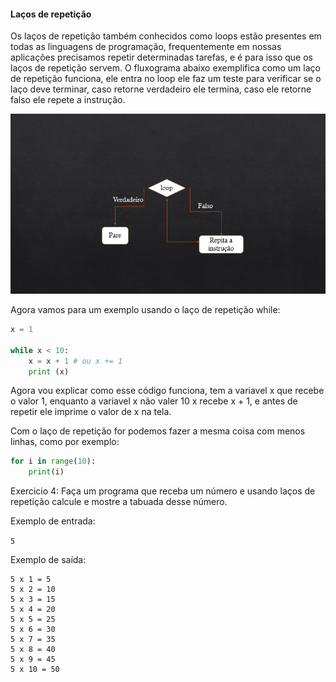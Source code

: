 <h4>Laços de repetição</h4>

Os laços de repetição também conhecidos como loops estão presentes em todas as linguagens de programação, frequentemente em nossas aplicações precisamos repetir determinadas tarefas, e é para isso que os laços de repetição servem. O fluxograma abaixo exemplifica como um laço de repetição funciona, ele entra no loop ele faz um teste para verificar se o laço deve terminar, caso retorne verdadeiro ele termina, caso ele retorne falso ele repete a instrução.

<img src="https://github.com/BrunoCiccarino/python4noobs/blob/main/La%C3%A7osDeRepeti%C3%A7%C3%A3o/img/fluxograma.jpg">

Agora vamos para um exemplo usando o laço de repetição while:

``` Python
x = 1

while x < 10:
    x = x + 1 # ou x += 1
    print (x)
```

Agora vou explicar como esse código funciona, tem a variavel x que recebe o valor 1, enquanto a variavel x não valer 10 x recebe x + 1, e antes de repetir ele imprime o valor de x na tela. 

Com o laço de repetição for podemos fazer a mesma coisa com menos linhas, como por exemplo:

``` Python
for i in range(10):
    print(i)
```

Exercicio 4: Faça um programa que receba um número e usando laços de repetição calcule e mostre a tabuada desse número.

Exemplo de entrada:

```5```

Exemplo de saída:

```
5 x 1 = 5
5 x 2 = 10
5 x 3 = 15
5 x 4 = 20
5 x 5 = 25
5 x 6 = 30
5 x 7 = 35
5 x 8 = 40
5 x 9 = 45
5 x 10 = 50
```
